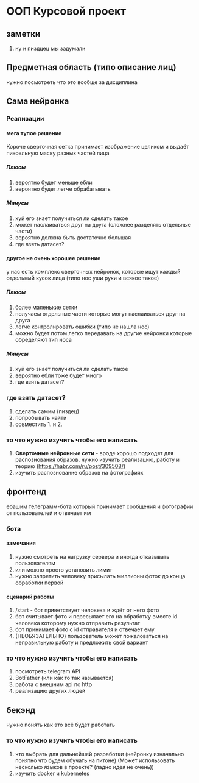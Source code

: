 # ООП Курсовой проект

## заметки
1. ну и пиздцец мы задумали
## Предметная область (типо описание лиц)
нужно посмотреть что это вообще за дисциплина
## Сама нейронка
### Реализации
#### мега тупое решение
Короче сверточная сетка принимает изображение целиком и выдаёт пиксельную маску разных частей лица
##### Плюсы
1. вероятно будет меньше ебли
2. вероятно будет легче обрабатывать
##### Минусы
1. хуй его знает получиться ли сделать такое
2. может наслаиваться друг на друга (сложнее разделять отдельные части)
3. вероятно должна быть достаточно большая
4. где взять датасет?

#### другое не очень хорошее решение 
у нас есть комплекс сверточных нейронок, которые ищут каждый отдельный кусок лица (типо нос уши руки и всякое такое)
##### Плюсы
1. более маленькие сетки
2. получаем отдельные части которые могут наслаиваться друг на друга
3. легче контролировать ошибки (типо не нашла нос)
4. можно будет потом легко передавать на другие нейронки которые обределяют тип носа
##### Минусы
1. хуй его знает получиться ли сделать такое
2. вероятно ебли тоже будет много
3. где взять датасет?

### где взять датасет?
1. сделать самим (пиздец)
2. попробывать найти
3. совместить 1. и 2.

### то что нужно изучить чтобы его написать
1. **Сверточные нейронные сети** - вроде хорошо подходят для распознования образов, нужно изучить реализацию, работу и теорию (https://habr.com/ru/post/309508/)
2. изучить распознование образов на фотографиях

## фронтенд
ебашим телеграмм-бота который принимает сообщения и фотографии от пользователей и отвечает им
### бота
#### замечания
1. нужно смотреть на нагрузку сервера и иногда отказывать пользователям
2. или можно просто установить лимит
3. нужно запретить человеку присылать миллионы фоток до конца обработки первой
#### сценарий работы
1. /start - бот приветствует человека и ждёт от него фото
2. бот считывает фото и пересылает его на обработку вместе id человека которому нужно отправить результат
3. бот принимает фото с id отправителя и отвечает ему
5. (НЕОБЯЗАТЕЛЬНО) пользователь может пожаловаться на неправильную работу и предложить свой вариант
### то что нужно изучить чтобы его написать
1. посмотреть telegram API
2. BotFather (или как то так называется)
3. работа с внешним api по http
4. реализацию других людей

## бекэнд
нужно понять как это всё будет работать
### то что нужно изучить чтобы его написать
1. что выбрать для дальнейшей разработки (нейронку изначально понятно что будем обучать на питоне) (Может использовать несколько языков в проекте? (ладно идея не очень))
2. изучить docker и kubernetes
